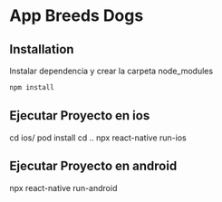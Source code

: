 # App Breeds Dogs

## Installation

Instalar dependencia y crear la carpeta node_modules

```bash
npm install
```

## Ejecutar Proyecto en ios

cd ios/
pod install
cd ..
npx react-native run-ios

## Ejecutar Proyecto en android

npx react-native run-android
